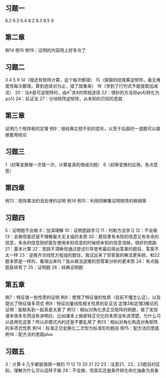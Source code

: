 ## 习题一
6.2
6.3
6.4
8.2
8.3
8.5
9
## 第二章
例14
例15
例19：证明的内容用上好多次了
## 习题二
3
4
5
9
14（哦还有矩阵计算，这个每次都错）
15（狠狠的给我算逆矩阵，毫无难度但每次都错，算到连续对为止，错了就重来）
16（学到了行列式不能提取加减法）
20：当$A$是可逆矩阵时，由$A^*$求$A$的常规途径
22：很妙的方法将$\varphi(A)$转化为$\varphi(\Lambda)$
24：反证法
27：分块矩阵逆矩阵，从未知的已知的思路
## 第三章
证明几个矩阵秩的定理
例9：很经典又想不到的变形，以至于后面的一道题可以直接套用结论
## 习题三
1（初等变换做一次错一次，计算是真的很成问题）
6（初等变换的应用，有点意思）
## 第四章
例13：矩阵乘法的消去律的证明
例14
例15：利用同解集证明矩阵的秩相等
## 习题四
5：证明题不会做
8：加深理解
10：证明思路学习
11：判断方法学习
12：不会做
13：会做但是还是不理解最大无关组的本质
20：题目里有未知的信息又有多余的信息，多余的信息刚好能在使用未知信息的时候把未知的信息消掉，很好的思路
21：基本计算
22：思路不清晰但通过尝试引导思考最后得出答案的题目，答案不太一样
23：逆推齐次线性方程组的题目，我试出来了但答案的解法更系统，和22题本质是一样的，看得出来吗？我从做法逆推的但答案分析的更本质
24：有点脑筋急转弯了
25：证明题
26：经典证明题
## 第五章
例7：特征值一些性质的证明
例8：使用了特征值的性质（目前不懂怎么证），以及提出了特征值多项式
例9：特征向量线性相关性质的反证法
定理3和定理3推论的证明：能联系到一起真是太美了
例12：相似对角化求正交矩阵的例题，做了发现课本很多东西没有讲明白，比如课本上施密特正交化的本质没有讲清楚，为什么可以适用在这里？所以非模式内的还是不要乱用了
例13：相似对角化构造对角矩阵的多项式性质
例14：标准正交变换化二次型为标准形的题目
例15：配方法的思路
例16：配方法的思路plus
## 习题五
3：计算
4
几乎都挺值得一做的
11
12
13
20
21
22
23：注意21、22、23题目的区别，理解为什么可以这样子做
24：不会做，但其实还是条件转化和化抽象为具象